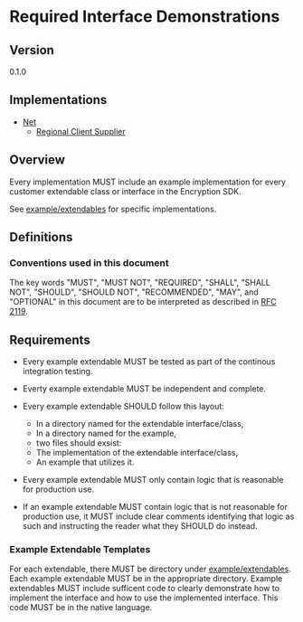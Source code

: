 [//]: # "Copyright Amazon.com Inc. or its affiliates. All Rights Reserved."
[//]: # "SPDX-License-Identifier: CC-BY-SA-4.0"

# Required Interface Demonstrations

## Version

0.1.0

## Implementations

* [Net](https://github.com/aws/aws-encryption-sdk-dafny/tree/develop/aws-encryption-sdk-net/Examples)
  - [Regional Client Supplier](https://github.com/aws/aws-encryption-sdk-dafny/blob/develop/aws-encryption-sdk-net/Examples/ClientSupplier/RegionalRoleClientSupplier.cs)
  


## Overview

Every implementation MUST include an example implementation
for every customer extendable class or interface in the Encryption SDK.

See [example/extendables](./extendables) for specific implementations.

## Definitions

### Conventions used in this document

The key words
"MUST", "MUST NOT", "REQUIRED", "SHALL", "SHALL NOT",
"SHOULD", "SHOULD NOT", "RECOMMENDED", "MAY", and "OPTIONAL"
in this document are to be interpreted as described in
[RFC 2119](https://tools.ietf.org/html/rfc2119).

## Requirements

- Every example extendable MUST be tested
  as part of the continous integration testing.
- Everty example extendable MUST be independent and complete.
- Every example extendable SHOULD follow this layout:

  * In a directory named for the extendable interface/class,
  * In a directory named for the example,
  * two files should exsist:
  * The implementation of the extendable interface/class,
  * An example that utilizes it.

- Every example extendable  MUST only contain logic that is reasonable for production use.
- If an example extendable MUST contain logic that is not reasonable for production use,
  it MUST include clear comments identifying that logic as such
  and instructing the reader what they SHOULD do instead.

### Example Extendable Templates

For each extendable, there MUST be directory under [example/extendables](./extendables).
Each example extendable MUST be in the appropriate directory.
Example extendables MUST include sufficent code to clearly demonstrate
how to implement the interface and 
how to use the implemented interface.
This code MUST be in the native language.



